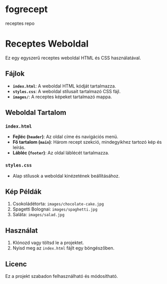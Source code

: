 # fogrecept
receptes repo
# Receptes Weboldal

Ez egy egyszerű receptes weboldal HTML és CSS használatával.

## Fájlok

- **`index.html`**: A weboldal HTML kódját tartalmazza.
- **`styles.css`**: A weboldal stílusait tartalmazó CSS fájl.
- **`images/`**: A receptes képeket tartalmazó mappa.

## Weboldal Tartalom

### `index.html`
- **Fejléc (`header`)**: Az oldal címe és navigációs menü.
- **Fő tartalom (`main`)**: Három recept szekció, mindegyikhez tartozó kép és leírás.
- **Lábléc (`footer`)**: Az oldal láblécét tartalmazza.

### `styles.css`
- Alap stílusok a weboldal kinézetének beállításához.

## Kép Példák

1. Csokoládétorta: `images/chocolate-cake.jpg`
2. Spagetti Bolognai: `images/spaghetti.jpg`
3. Saláta: `images/salad.jpg`

## Használat

1. Klónozd vagy töltsd le a projektet.
2. Nyisd meg az `index.html` fájlt egy böngészőben.

## Licenc

Ez a projekt szabadon felhasználható és módosítható.